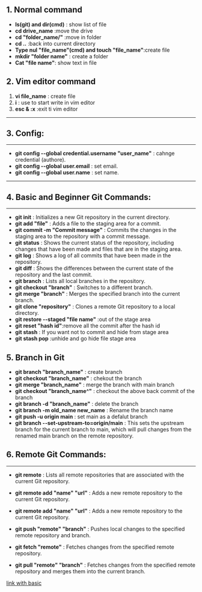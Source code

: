 

## 1. Normal command

- **ls(git) and dir(cmd)** : show list of file
- **cd drive_name** :move the drive
- **cd "folder_name/"** :move in folder
- **cd ..** :back into current directory
- **Type nul "file_name"(cmd) and touch "file_name"**:create file
- **mkdir "folder name"** : create a folder
- **Cat "file name"**: show text in file

## 2. Vim editor command

1. **vi file_name** : create file
2. **i** : use to start write in vim editor
3. **esc & :x** :exit ti vim editor

---

## 3. Config:

---

- **git config --global credential.username "user_name"** : cahnge credential (authore).
- **git config --global user.email** : set email.
- **git config --global user.name** : set name.

---

## 4. Basic and Beginner Git Commands:

---

- **git init** : Initializes a new Git repository in the current directory.
- **git add "file"** : Adds a file to the staging area for a commit.
- **git commit -m "Commit message"** : Commits the changes in the staging area to the repository with a commit message.
- **git status** : Shows the current status of the repository, including changes that have been made and files that are in the staging area.
- **git log** : Shows a log of all commits that have been made in the repository.
- **git diff** : Shows the differences between the current state of the repository and the last commit.
- **git branch** : Lists all local branches in the repository.
- **git checkout "branch"** : Switches to a different branch.
- **git merge "branch"** : Merges the specified branch into the current branch.
- **git clone "repository"** : Clones a remote Git repository to a local directory.
- **git restore --staged "file name"** :out of the stage area
- **git reset "hash id"**:remove all the commit after the hash id
- **git stash** : If you want not to commit and hide from stage area
- **git stash pop** :unhide and go hide file stage area

## 5. Branch in Git

- **git branch "branch_name"** : create branch
- **git checkout "branch_name"** : chekout the branch
- **git merge "branch_name"** : merge the branch with main branch
- **git checkout "branch_name^"** : checkout the above back commit of the branch
- **git branch -d "branch_name"** : delete the branch
- **git branch -m old_name new_name** : Rename the branch name
- **git push -u origin main** : set main as a defalut branch
- **git branch --set-upstream-to=origin/main** : This sets the upstream branch for the current branch to main, which will pull changes from the renamed main branch on the remote repository.

## 6. Remote Git Commands:

---

- **git remote** : Lists all remote repositories that are associated with the current Git repository.
    
- **git remote add "name" "url"** : Adds a new remote repository to the current Git repository.
    
- **git remote add "name" "url"** : Adds a new remote repository to the current Git repository.
    
- **git push "remote" "branch"** : Pushes local changes to the specified remote repository and branch.
    
- **git fetch "remote"** : Fetches changes from the specified remote repository.
    
- **git pull "remote" "branch"** : Fetches changes from the specified remote repository and merges them into the current branch.

[link with basic](BASIC)
